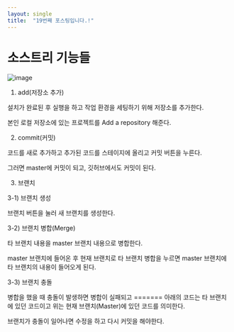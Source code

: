 ```yaml
---
layout: single
title:  "19번째 포스팅입니다.!"
---
```

# 소스트리 기능들

![image](https://github.com/KimSang-Ui/KimSang-Ui.github.io/assets/155289035/c23b8d78-c5da-4c83-a03f-750cb9b55af9)

1. add(저장소 추가)


설치가 완료된 후 실행을 하고 작업 환경을 세팅하기 위해 저장소를 추가한다.

본인 로컬 저장소에 있는 프로젝트를 Add a repository 해준다.

2. commit(커밋)

코드를 새로 추가하고 추가된 코드를 스테이지에 올리고 커밋 버튼을 누른다.

그러면 master에 커밋이 되고, 깃허브에서도 커밋이 된다.

3. 브랜치

 3-1) 브랜치 생성

브랜치 버튼을 눌러 새 브랜치를 생성한다.

 3-2) 브랜치 병합(Merge)

타 브랜치 내용을 master 브랜치 내용으로 병합한다.

master 브랜치에 들어온 후 현재 브랜치로 타 브랜치 병합을 누르면 master 브랜치에 타 브랜치의 내용이 들어오게 된다.

 3-3) 브랜치 충돌

병합을 했을 때 충돌이 발생하면 병합이 실패되고 ======= 아래의 코드는 타 브랜치에 있던 코드이고 위는 현재 브랜치(Master)에 있던 코드를 의미한다.

브랜치가 충돌이 일어나면 수정을 하고 다시 커밋을 해야한다.
